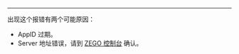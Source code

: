 <Title>Web 平台登录房间报错："content":"cmd=login, err_code=1000000101, err_message=login liveroom request fail", 或者 "content":"server error=1000000101"，原因是什么？</Title>



- - -

出现这个报错有两个可能原因：  

- AppID 过期。
- Server 地址错误，请到 [ZEGO 控制台](https://console.zego.im) 确认。
